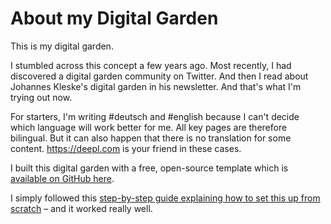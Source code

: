 # About my Digital Garden
This is my digital garden.

I stumbled across this concept a few years ago. Most recently, I had discovered a digital garden community on Twitter. And then I read about Johannes Kleske's digital garden in his newsletter. And that's what I'm trying out now.

For starters, I'm writing #deutsch and #english because I can't decide which language will work better for me. All key pages are therefore bilingual. But it can also happen that there is no translation for some content. https://deepl.com is your friend in these cases.

I built this digital garden with a free, open-source template which is [available on GitHub here](https://github.com/maximevaillancourt/digital-garden-jekyll-template).

I simply followed this [step-by-step guide explaining how to set this up from scratch](https://maximevaillancourt.com/blog/setting-up-your-own-digital-garden-with-jekyll) – and it worked really well.